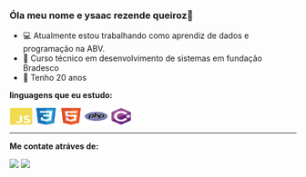 ### Óla meu nome e ysaac rezende queiroz👋



- 💻 Atualmente estou trabalhando como aprendiz de dados e programação na ABV.
- 📕 Curso técnico em desenvolvimento de sistemas em fundação Bradesco
- 🏥 Tenho 20 anos

**linguagens que eu estudo:**

<div>
<img align="center" alt="ysaac-Js" height="30" width="40" src="https://raw.githubusercontent.com/devicons/devicon/master/icons/javascript/javascript-plain.svg">
 <img align="center" alt="ysaac-CSS" height="30" width="40" src="https://raw.githubusercontent.com/devicons/devicon/master/icons/css3/css3-original.svg">
 <img align="center" alt="ysaac-HTML" height="30" width="40" src="https://raw.githubusercontent.com/devicons/devicon/master/icons/html5/html5-original.svg">
 <img align="center" alt="ysaac-HTML" height="30" width="40" src="https://raw.githubusercontent.com/devicons/devicon/master/icons/php/php-original.svg">
  <img align="center" alt="ysaac-HTML" height="30" width="40" src="https://raw.githubusercontent.com/devicons/devicon/master/icons/csharp/csharp-original.svg">
 







</div>

--------------------------------------------------------------------------------------------------------------------------------------------------------------
**Me contate atráves de:**
<div>

<a href = "mailto:ysaacqueiroz@gmail.com"><img src="https://img.shields.io/badge/-Gmail-%23333?style=for-the-badge&logo=gmail&logoColor=white" target="_blank"></a>
<a href="https://www.linkedin.com/in/ysaac-rezende-queiroz-bb3a7022a" target="_blank"><img src="https://img.shields.io/badge/-LinkedIn-%230077B5?style=for-the-badge&logo=linkedin&logoColor=white" target="_blank"></a> 











</div>
